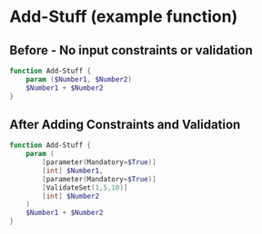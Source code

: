 # Add-Stuff (example function)

## Before - No input constraints or validation

```powershell
function Add-Stuff {
    param ($Number1, $Number2)
    $Number1 + $Number2
}
```

## After Adding Constraints and Validation

```powershell
function Add-Stuff {
    param (
        [parameter(Mandatory=$True)]
        [int] $Number1,
        [parameter(Mandatory=$True)]
        [ValidateSet(1,5,10)]
        [int] $Number2
    )
    $Number1 + $Number2
}
```
